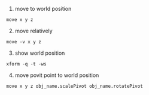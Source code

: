 1. move to world position

  `move x y z`
  
2. move relatively

  `move -v x y z`
  
3. show world position

  `xform -q -t -ws`
  
4. move povit point to world position

  `move x y z obj_name.scalePivot obj_name.rotatePivot`
